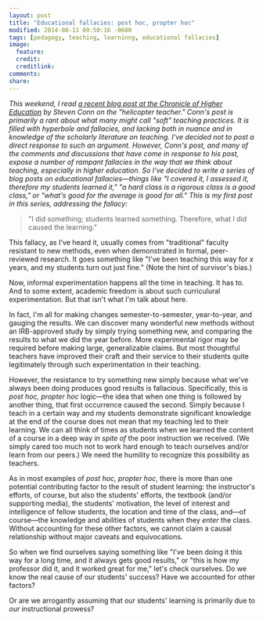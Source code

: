 ```yaml
---
layout: post
title: "Educational fallacies: post hoc, propter hoc"
modified: 2014-08-11 09:50:16 -0600
tags: [pedagogy, teaching, learninng, educational fallacies]
image:
  feature: 
  credit: 
  creditlink: 
comments: 
share: 
---
```


*This weekend, I read [a recent blog post at the Chronicle of Higher Education](http://chronicle.com/blogs/conversation/2014/08/05/the-rise-of-the-helicopter-teacher/) by Steven Conn on the "helicopter teacher." Conn's post is primarily a rant about what many might call "soft" teaching practices. It is filled with hyperbole and fallacies, and lacking both in nuance and in knowledge of the scholarly literature on teaching. I've decided not to post a direct response to such an argument. However, Conn's post, and many of the comments and discussions that have come in response to his post, expose a number of rampant fallacies in the way that we think about teaching, especially in higher education. So I've decided to write a series of blog posts on educational fallacies—things like "I covered it, I assessed it, therefore my students learned it," "a hard class is a rigorous class is a good class," or "what's good for the average is good for all." This is my first post in this series, addressing the fallacy:* 

> "I did something; students learned something. Therefore, what I did caused the learning."

This fallacy, as I've heard it, usually comes from "traditional" faculty resistant to new methods, even when demonstrated in formal, peer-reviewed research. It goes something like "I've been teaching this way for *x* years, and my students turn out just fine." (Note the hint of survivor's bias.)

Now, informal experimentation happens all the time in teaching. It has to. And to some extent, academic freedom is about such curriculural experimentation. But that isn't what I'm talk about here. 

In fact, I'm all for making changes semester-to-semester, year-to-year, and gauging the results. We can discover many wonderful new methods without an IRB-approved study by simply trying something new, and comparing the results to what we did the year before. More experimental rigor may be required before making large, generalizable claims. But most thoughtful teachers have improved their craft and their service to their students quite legitimately through such experimentation in their teaching.

However, the resistance to try something new simply because what we've always been doing produces good results is fallacious. Specifically, this is *post hoc, propter hoc* logic—the idea that when one thing is followed by another thing, that first occurrence caused the second. Simply because I teach in a certain way and my students demonstrate significant knowledge at the end of the course does not mean that my teaching led to their learning. We can all think of times as students when we learned the content of a course in a deep way *in spite of* the poor instruction we received. (We simply cared too much not to work hard enough to teach ourselves and/or learn from our peers.) We need the humility to recognize this possibility as teachers.

As in most examples of *post hoc, propter hoc*, there is more than one potential contributing factor to the result of student learning: the instructor's efforts, of course, but also the students' efforts, the textbook (and/or supporting media), the students' motivation, the level of interest and intelligence of fellow students, the location and time of the class, and—of course—the knowledge and abilities of students when they *enter* the class. Without accounting for these other factors, we cannot claim a causal relationship without major caveats and equivocations.

So when we find ourselves saying something like "I've been doing it this way for a long time, and it always gets good results," or "this is how my professor did it, and it worked great for me," let's check ourselves. Do we know the real cause of our students' success? Have we accounted for other factors? 

Or are we arrogantly assuming that our students' learning is primarily due to *our* instructional prowess?